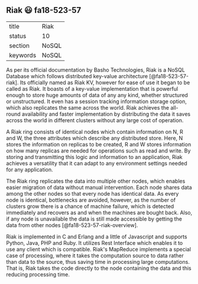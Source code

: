 ## Riak :smiley: fa18-523-57


|          |          |
| -------- | -------- |
| title    | Riak     | 
| status   | 10       |
| section  | NoSQL    |
| keywords | NoSQL    |


As per its official documentation by Basho Technologies, Riak is a NoSQL Database which follows distributed key-value architecture [@fa18-523-57-riak]. Its officially named as Riak KV, however for ease of use it began to be called as Riak. It boasts of a key-value implementation that is powerful enough to store huge amounts of data of any any kind, whether structured or unstructured. It even has a session tracking information storage option, which also replicates the same across the world. Riak achieves the all-round availability and faster implementation by distributing the data it saves across the world in different clusters without any large cost of operation.

A Riak ring consists of identical nodes which contain information on N, R and W, the three attributes which describe any distributed store. Here, N stores the information on replicas to be created, R and W stores information on how many replicas are needed for operations such as read and write. By storing and transmitting this logic and information to an application, Riak achieves a versatility that it can adapt to any environment settings needed for any application. 

The Riak ring replicates the data into multiple other nodes, which enables easier migration of data without manual intervention. Each node shares data among the other nodes so that every node has identical data. As every node is identical, bottlenecks are avoided, however, as the number of clusters grow there is a chance of machine failure, which is detected immediately and recovers as and when the machines are bought back. Also, if any node is unavailable the data is still made accessible by getting the data from other nodes [@fa18-523-57-riak-overview].

Riak is implemented in C and Erlang and a little of Javascript and supports Python, Java, PHP and Ruby. It utilizes Rest Interface which enables it to use any client which is compatible. Riak's MapReduce implements a special case of processing, where it takes the computation source to data rather than data to the source, thus saving time in processing large computations. That is, Riak takes the code directly to the node containing the data and this reducing processing time.

